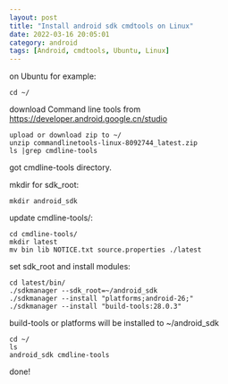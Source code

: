 ```yaml
---
layout: post
title: "Install android sdk cmdtools on Linux"
date: 2022-03-16 20:05:01
category: android
tags: [Android, cmdtools, Ubuntu, Linux]
---
```

on Ubuntu for example:
```
cd ~/
```

download Command line tools from https://developer.android.google.cn/studio
```
upload or download zip to ~/
unzip commandlinetools-linux-8092744_latest.zip
ls |grep cmdline-tools
```
got cmdline-tools directory.


mkdir for sdk_root:
```
mkdir android_sdk
```

update cmdline-tools/:
```
cd cmdline-tools/
mkdir latest
mv bin lib NOTICE.txt source.properties ./latest
```

set sdk_root and install modules:
```
cd latest/bin/
./sdkmanager --sdk_root=~/android_sdk
./sdkmanager --install "platforms;android-26;"
./sdkmanager --install "build-tools:28.0.3"
```

build-tools or platforms will be installed to ~/android_sdk
```
cd ~/
ls 
android_sdk cmdline-tools 
```

done!
